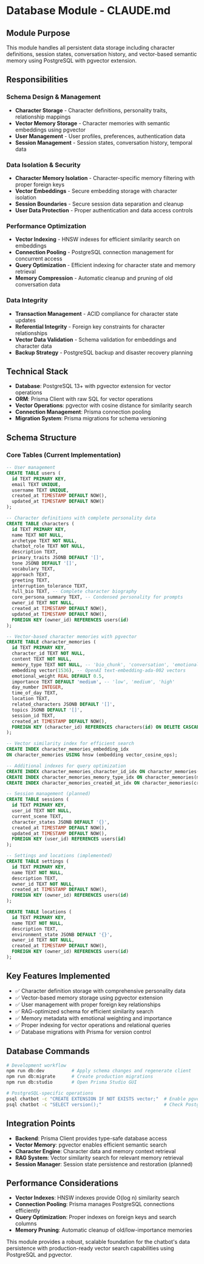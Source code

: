 # Database Module - CLAUDE.md

## Module Purpose

This module handles all persistent data storage including character definitions, session states, conversation history, and vector-based semantic memory using PostgreSQL with pgvector extension.

## Responsibilities

### Schema Design & Management
- **Character Storage** - Character definitions, personality traits, relationship mappings
- **Vector Memory Storage** - Character memories with semantic embeddings using pgvector
- **User Management** - User profiles, preferences, authentication data
- **Session Management** - Session states, conversation history, temporal data

### Data Isolation & Security
- **Character Memory Isolation** - Character-specific memory filtering with proper foreign keys
- **Vector Embeddings** - Secure embedding storage with character isolation
- **Session Boundaries** - Secure session data separation and cleanup
- **User Data Protection** - Proper authentication and data access controls

### Performance Optimization
- **Vector Indexing** - HNSW indexes for efficient similarity search on embeddings
- **Connection Pooling** - PostgreSQL connection management for concurrent access
- **Query Optimization** - Efficient indexing for character state and memory retrieval
- **Memory Compression** - Automatic cleanup and pruning of old conversation data

### Data Integrity
- **Transaction Management** - ACID compliance for character state updates
- **Referential Integrity** - Foreign key constraints for character relationships
- **Vector Data Validation** - Schema validation for embeddings and character data
- **Backup Strategy** - PostgreSQL backup and disaster recovery planning

## Technical Stack
- **Database**: PostgreSQL 13+ with pgvector extension for vector operations
- **ORM**: Prisma Client with raw SQL for vector operations
- **Vector Operations**: pgvector with cosine distance for similarity search
- **Connection Management**: Prisma connection pooling
- **Migration System**: Prisma migrations for schema versioning

## Schema Structure

### Core Tables (Current Implementation)
```sql
-- User management
CREATE TABLE users (
  id TEXT PRIMARY KEY,
  email TEXT UNIQUE,
  username TEXT UNIQUE,
  created_at TIMESTAMP DEFAULT NOW(),
  updated_at TIMESTAMP DEFAULT NOW()
);

-- Character definitions with complete personality data
CREATE TABLE characters (
  id TEXT PRIMARY KEY,
  name TEXT NOT NULL,
  archetype TEXT NOT NULL,
  chatbot_role TEXT NOT NULL,
  description TEXT,
  primary_traits JSONB DEFAULT '[]',
  tone JSONB DEFAULT '[]',
  vocabulary TEXT,
  approach TEXT,
  greeting TEXT,
  interruption_tolerance TEXT,
  full_bio TEXT, -- Complete character biography
  core_persona_summary TEXT, -- Condensed personality for prompts
  owner_id TEXT NOT NULL,
  created_at TIMESTAMP DEFAULT NOW(),
  updated_at TIMESTAMP DEFAULT NOW(),
  FOREIGN KEY (owner_id) REFERENCES users(id)
);

-- Vector-based character memories with pgvector
CREATE TABLE character_memories (
  id TEXT PRIMARY KEY,
  character_id TEXT NOT NULL,
  content TEXT NOT NULL,
  memory_type TEXT NOT NULL, -- 'bio_chunk', 'conversation', 'emotional_event'
  embedding vector(1536), -- OpenAI text-embedding-ada-002 vectors
  emotional_weight REAL DEFAULT 0.5,
  importance TEXT DEFAULT 'medium', -- 'low', 'medium', 'high'
  day_number INTEGER,
  time_of_day TEXT,
  location TEXT,
  related_characters JSONB DEFAULT '[]',
  topics JSONB DEFAULT '[]',
  session_id TEXT,
  created_at TIMESTAMP DEFAULT NOW(),
  FOREIGN KEY (character_id) REFERENCES characters(id) ON DELETE CASCADE
);

-- Vector similarity index for efficient search
CREATE INDEX character_memories_embedding_idx 
ON character_memories USING hnsw (embedding vector_cosine_ops);

-- Additional indexes for query optimization
CREATE INDEX character_memories_character_id_idx ON character_memories(character_id);
CREATE INDEX character_memories_memory_type_idx ON character_memories(memory_type);
CREATE INDEX character_memories_created_at_idx ON character_memories(created_at);

-- Session management (planned)
CREATE TABLE sessions (
  id TEXT PRIMARY KEY,
  user_id TEXT NOT NULL,
  current_scene TEXT,
  character_states JSONB DEFAULT '{}',
  created_at TIMESTAMP DEFAULT NOW(),
  updated_at TIMESTAMP DEFAULT NOW(),
  FOREIGN KEY (user_id) REFERENCES users(id)
);

-- Settings and locations (implemented)
CREATE TABLE settings (
  id TEXT PRIMARY KEY,
  name TEXT NOT NULL,
  description TEXT,
  owner_id TEXT NOT NULL,
  created_at TIMESTAMP DEFAULT NOW(),
  FOREIGN KEY (owner_id) REFERENCES users(id)
);

CREATE TABLE locations (
  id TEXT PRIMARY KEY,
  name TEXT NOT NULL,
  description TEXT,
  environment_state JSONB DEFAULT '{}',
  owner_id TEXT NOT NULL,
  created_at TIMESTAMP DEFAULT NOW(),
  FOREIGN KEY (owner_id) REFERENCES users(id)
);
```

## Key Features Implemented
- ✅ Character definition storage with comprehensive personality data
- ✅ Vector-based memory storage using pgvector extension
- ✅ User management with proper foreign key relationships
- ✅ RAG-optimized schema for efficient similarity search
- ✅ Memory metadata with emotional weighting and importance
- ✅ Proper indexing for vector operations and relational queries
- ✅ Database migrations with Prisma for version control

## Database Commands
```bash
# Development workflow
npm run db:dev          # Apply schema changes and regenerate client
npm run db:migrate      # Create production migrations
npm run db:studio       # Open Prisma Studio GUI

# PostgreSQL-specific operations
psql chatbot -c "CREATE EXTENSION IF NOT EXISTS vector;"  # Enable pgvector
psql chatbot -c "SELECT version();"                       # Check PostgreSQL version
```

## Integration Points
- **Backend**: Prisma Client provides type-safe database access
- **Vector Memory**: pgvector enables efficient semantic search
- **Character Engine**: Character data and memory context retrieval
- **RAG System**: Vector similarity search for relevant memory retrieval
- **Session Manager**: Session state persistence and restoration (planned)

## Performance Considerations
- **Vector Indexes**: HNSW indexes provide O(log n) similarity search
- **Connection Pooling**: Prisma manages PostgreSQL connections efficiently
- **Query Optimization**: Proper indexes on foreign keys and search columns
- **Memory Pruning**: Automatic cleanup of old/low-importance memories

This module provides a robust, scalable foundation for the chatbot's data persistence with production-ready vector search capabilities using PostgreSQL and pgvector.